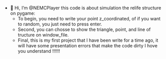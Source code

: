- 👋 Hi, I’m @NEMCPlayer
this code is about simulation the relife structure on pygame:
  + To begin, you need to write your point z_coordinated, of if you want to random, you just need to press enter.
  + Second, you can chosse to show the triangle, point, and line of tructure on window_file.
  + Final, this is my first project that I have been write for a time ago, it will have some presentation errors that make the code dirty
    I hove you understand !!!!!!

<!---
NEMCPlayer/NEMCPlayer is a ✨ special ✨ repository because its `README.md` (this file) appears on your GitHub profile.
You can click the Preview link to take a look at your changes.
--->
